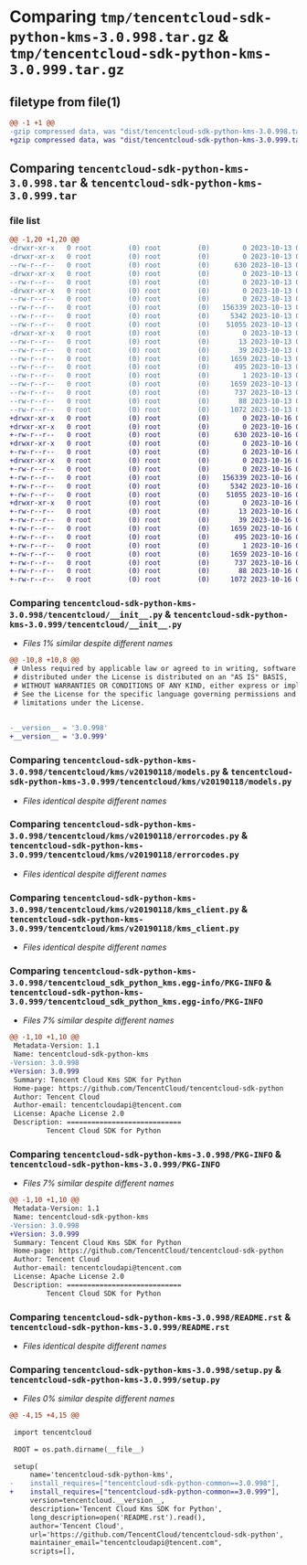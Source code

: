 # Comparing `tmp/tencentcloud-sdk-python-kms-3.0.998.tar.gz` & `tmp/tencentcloud-sdk-python-kms-3.0.999.tar.gz`

## filetype from file(1)

```diff
@@ -1 +1 @@
-gzip compressed data, was "dist/tencentcloud-sdk-python-kms-3.0.998.tar", last modified: Fri Oct 13 00:31:07 2023, max compression
+gzip compressed data, was "dist/tencentcloud-sdk-python-kms-3.0.999.tar", last modified: Mon Oct 16 00:30:15 2023, max compression
```

## Comparing `tencentcloud-sdk-python-kms-3.0.998.tar` & `tencentcloud-sdk-python-kms-3.0.999.tar`

### file list

```diff
@@ -1,20 +1,20 @@
-drwxr-xr-x   0 root         (0) root         (0)        0 2023-10-13 00:31:07.000000 tencentcloud-sdk-python-kms-3.0.998/
-drwxr-xr-x   0 root         (0) root         (0)        0 2023-10-13 00:31:07.000000 tencentcloud-sdk-python-kms-3.0.998/tencentcloud/
--rw-r--r--   0 root         (0) root         (0)      630 2023-10-13 00:31:07.000000 tencentcloud-sdk-python-kms-3.0.998/tencentcloud/__init__.py
-drwxr-xr-x   0 root         (0) root         (0)        0 2023-10-13 00:31:07.000000 tencentcloud-sdk-python-kms-3.0.998/tencentcloud/kms/
--rw-r--r--   0 root         (0) root         (0)        0 2023-10-13 00:31:07.000000 tencentcloud-sdk-python-kms-3.0.998/tencentcloud/kms/__init__.py
-drwxr-xr-x   0 root         (0) root         (0)        0 2023-10-13 00:31:07.000000 tencentcloud-sdk-python-kms-3.0.998/tencentcloud/kms/v20190118/
--rw-r--r--   0 root         (0) root         (0)        0 2023-10-13 00:31:07.000000 tencentcloud-sdk-python-kms-3.0.998/tencentcloud/kms/v20190118/__init__.py
--rw-r--r--   0 root         (0) root         (0)   156339 2023-10-13 00:31:07.000000 tencentcloud-sdk-python-kms-3.0.998/tencentcloud/kms/v20190118/models.py
--rw-r--r--   0 root         (0) root         (0)     5342 2023-10-13 00:31:07.000000 tencentcloud-sdk-python-kms-3.0.998/tencentcloud/kms/v20190118/errorcodes.py
--rw-r--r--   0 root         (0) root         (0)    51055 2023-10-13 00:31:07.000000 tencentcloud-sdk-python-kms-3.0.998/tencentcloud/kms/v20190118/kms_client.py
-drwxr-xr-x   0 root         (0) root         (0)        0 2023-10-13 00:31:07.000000 tencentcloud-sdk-python-kms-3.0.998/tencentcloud_sdk_python_kms.egg-info/
--rw-r--r--   0 root         (0) root         (0)       13 2023-10-13 00:31:07.000000 tencentcloud-sdk-python-kms-3.0.998/tencentcloud_sdk_python_kms.egg-info/top_level.txt
--rw-r--r--   0 root         (0) root         (0)       39 2023-10-13 00:31:07.000000 tencentcloud-sdk-python-kms-3.0.998/tencentcloud_sdk_python_kms.egg-info/requires.txt
--rw-r--r--   0 root         (0) root         (0)     1659 2023-10-13 00:31:07.000000 tencentcloud-sdk-python-kms-3.0.998/tencentcloud_sdk_python_kms.egg-info/PKG-INFO
--rw-r--r--   0 root         (0) root         (0)      495 2023-10-13 00:31:07.000000 tencentcloud-sdk-python-kms-3.0.998/tencentcloud_sdk_python_kms.egg-info/SOURCES.txt
--rw-r--r--   0 root         (0) root         (0)        1 2023-10-13 00:31:07.000000 tencentcloud-sdk-python-kms-3.0.998/tencentcloud_sdk_python_kms.egg-info/dependency_links.txt
--rw-r--r--   0 root         (0) root         (0)     1659 2023-10-13 00:31:07.000000 tencentcloud-sdk-python-kms-3.0.998/PKG-INFO
--rw-r--r--   0 root         (0) root         (0)      737 2023-10-13 00:31:07.000000 tencentcloud-sdk-python-kms-3.0.998/README.rst
--rw-r--r--   0 root         (0) root         (0)       88 2023-10-13 00:31:07.000000 tencentcloud-sdk-python-kms-3.0.998/setup.cfg
--rw-r--r--   0 root         (0) root         (0)     1072 2023-10-13 00:31:07.000000 tencentcloud-sdk-python-kms-3.0.998/setup.py
+drwxr-xr-x   0 root         (0) root         (0)        0 2023-10-16 00:30:15.000000 tencentcloud-sdk-python-kms-3.0.999/
+drwxr-xr-x   0 root         (0) root         (0)        0 2023-10-16 00:30:15.000000 tencentcloud-sdk-python-kms-3.0.999/tencentcloud/
+-rw-r--r--   0 root         (0) root         (0)      630 2023-10-16 00:30:15.000000 tencentcloud-sdk-python-kms-3.0.999/tencentcloud/__init__.py
+drwxr-xr-x   0 root         (0) root         (0)        0 2023-10-16 00:30:15.000000 tencentcloud-sdk-python-kms-3.0.999/tencentcloud/kms/
+-rw-r--r--   0 root         (0) root         (0)        0 2023-10-16 00:30:15.000000 tencentcloud-sdk-python-kms-3.0.999/tencentcloud/kms/__init__.py
+drwxr-xr-x   0 root         (0) root         (0)        0 2023-10-16 00:30:15.000000 tencentcloud-sdk-python-kms-3.0.999/tencentcloud/kms/v20190118/
+-rw-r--r--   0 root         (0) root         (0)        0 2023-10-16 00:30:15.000000 tencentcloud-sdk-python-kms-3.0.999/tencentcloud/kms/v20190118/__init__.py
+-rw-r--r--   0 root         (0) root         (0)   156339 2023-10-16 00:30:15.000000 tencentcloud-sdk-python-kms-3.0.999/tencentcloud/kms/v20190118/models.py
+-rw-r--r--   0 root         (0) root         (0)     5342 2023-10-16 00:30:15.000000 tencentcloud-sdk-python-kms-3.0.999/tencentcloud/kms/v20190118/errorcodes.py
+-rw-r--r--   0 root         (0) root         (0)    51055 2023-10-16 00:30:15.000000 tencentcloud-sdk-python-kms-3.0.999/tencentcloud/kms/v20190118/kms_client.py
+drwxr-xr-x   0 root         (0) root         (0)        0 2023-10-16 00:30:15.000000 tencentcloud-sdk-python-kms-3.0.999/tencentcloud_sdk_python_kms.egg-info/
+-rw-r--r--   0 root         (0) root         (0)       13 2023-10-16 00:30:15.000000 tencentcloud-sdk-python-kms-3.0.999/tencentcloud_sdk_python_kms.egg-info/top_level.txt
+-rw-r--r--   0 root         (0) root         (0)       39 2023-10-16 00:30:15.000000 tencentcloud-sdk-python-kms-3.0.999/tencentcloud_sdk_python_kms.egg-info/requires.txt
+-rw-r--r--   0 root         (0) root         (0)     1659 2023-10-16 00:30:15.000000 tencentcloud-sdk-python-kms-3.0.999/tencentcloud_sdk_python_kms.egg-info/PKG-INFO
+-rw-r--r--   0 root         (0) root         (0)      495 2023-10-16 00:30:15.000000 tencentcloud-sdk-python-kms-3.0.999/tencentcloud_sdk_python_kms.egg-info/SOURCES.txt
+-rw-r--r--   0 root         (0) root         (0)        1 2023-10-16 00:30:15.000000 tencentcloud-sdk-python-kms-3.0.999/tencentcloud_sdk_python_kms.egg-info/dependency_links.txt
+-rw-r--r--   0 root         (0) root         (0)     1659 2023-10-16 00:30:15.000000 tencentcloud-sdk-python-kms-3.0.999/PKG-INFO
+-rw-r--r--   0 root         (0) root         (0)      737 2023-10-16 00:30:15.000000 tencentcloud-sdk-python-kms-3.0.999/README.rst
+-rw-r--r--   0 root         (0) root         (0)       88 2023-10-16 00:30:15.000000 tencentcloud-sdk-python-kms-3.0.999/setup.cfg
+-rw-r--r--   0 root         (0) root         (0)     1072 2023-10-16 00:30:15.000000 tencentcloud-sdk-python-kms-3.0.999/setup.py
```

### Comparing `tencentcloud-sdk-python-kms-3.0.998/tencentcloud/__init__.py` & `tencentcloud-sdk-python-kms-3.0.999/tencentcloud/__init__.py`

 * *Files 1% similar despite different names*

```diff
@@ -10,8 +10,8 @@
 # Unless required by applicable law or agreed to in writing, software
 # distributed under the License is distributed on an "AS IS" BASIS,
 # WITHOUT WARRANTIES OR CONDITIONS OF ANY KIND, either express or implied.
 # See the License for the specific language governing permissions and
 # limitations under the License.
 
 
-__version__ = '3.0.998'
+__version__ = '3.0.999'
```

### Comparing `tencentcloud-sdk-python-kms-3.0.998/tencentcloud/kms/v20190118/models.py` & `tencentcloud-sdk-python-kms-3.0.999/tencentcloud/kms/v20190118/models.py`

 * *Files identical despite different names*

### Comparing `tencentcloud-sdk-python-kms-3.0.998/tencentcloud/kms/v20190118/errorcodes.py` & `tencentcloud-sdk-python-kms-3.0.999/tencentcloud/kms/v20190118/errorcodes.py`

 * *Files identical despite different names*

### Comparing `tencentcloud-sdk-python-kms-3.0.998/tencentcloud/kms/v20190118/kms_client.py` & `tencentcloud-sdk-python-kms-3.0.999/tencentcloud/kms/v20190118/kms_client.py`

 * *Files identical despite different names*

### Comparing `tencentcloud-sdk-python-kms-3.0.998/tencentcloud_sdk_python_kms.egg-info/PKG-INFO` & `tencentcloud-sdk-python-kms-3.0.999/tencentcloud_sdk_python_kms.egg-info/PKG-INFO`

 * *Files 7% similar despite different names*

```diff
@@ -1,10 +1,10 @@
 Metadata-Version: 1.1
 Name: tencentcloud-sdk-python-kms
-Version: 3.0.998
+Version: 3.0.999
 Summary: Tencent Cloud Kms SDK for Python
 Home-page: https://github.com/TencentCloud/tencentcloud-sdk-python
 Author: Tencent Cloud
 Author-email: tencentcloudapi@tencent.com
 License: Apache License 2.0
 Description: ============================
         Tencent Cloud SDK for Python
```

### Comparing `tencentcloud-sdk-python-kms-3.0.998/PKG-INFO` & `tencentcloud-sdk-python-kms-3.0.999/PKG-INFO`

 * *Files 7% similar despite different names*

```diff
@@ -1,10 +1,10 @@
 Metadata-Version: 1.1
 Name: tencentcloud-sdk-python-kms
-Version: 3.0.998
+Version: 3.0.999
 Summary: Tencent Cloud Kms SDK for Python
 Home-page: https://github.com/TencentCloud/tencentcloud-sdk-python
 Author: Tencent Cloud
 Author-email: tencentcloudapi@tencent.com
 License: Apache License 2.0
 Description: ============================
         Tencent Cloud SDK for Python
```

### Comparing `tencentcloud-sdk-python-kms-3.0.998/README.rst` & `tencentcloud-sdk-python-kms-3.0.999/README.rst`

 * *Files identical despite different names*

### Comparing `tencentcloud-sdk-python-kms-3.0.998/setup.py` & `tencentcloud-sdk-python-kms-3.0.999/setup.py`

 * *Files 0% similar despite different names*

```diff
@@ -4,15 +4,15 @@
 
 import tencentcloud
 
 ROOT = os.path.dirname(__file__)
 
 setup(
     name='tencentcloud-sdk-python-kms',
-    install_requires=["tencentcloud-sdk-python-common==3.0.998"],
+    install_requires=["tencentcloud-sdk-python-common==3.0.999"],
     version=tencentcloud.__version__,
     description='Tencent Cloud Kms SDK for Python',
     long_description=open('README.rst').read(),
     author='Tencent Cloud',
     url='https://github.com/TencentCloud/tencentcloud-sdk-python',
     maintainer_email="tencentcloudapi@tencent.com",
     scripts=[],
```

